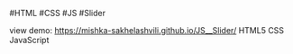 #HTML #CSS #JS #Slider

view demo: https://mishka-sakhelashvili.github.io/JS__Slider/
HTML5 CSS JavaScript

